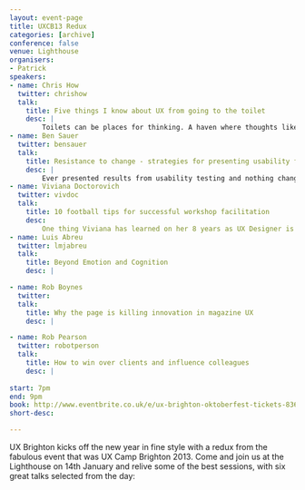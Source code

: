 ```yaml
---
layout: event-page
title: UXCB13 Redux
categories: [archive]
conference: false
venue: Lighthouse
organisers: 
- Patrick
speakers: 
- name: Chris How
  twitter: chrishow
  talk:
    title: Five things I know about UX from going to the toilet
    desc: |
        Toilets can be places for thinking. A haven where thoughts like 'what shall I talk about at UX Camp Brighton?' come to be considered. In my talk I'll be sharing photos of toilets I've collected over many years to illustrate among other things: Semiotics, designing for the user's abilities, triggering behavioural change and the sheer good, bad and bizarre of toilet interface design.
- name: Ben Sauer
  twitter: bensauer
  talk:
    title: Resistance to change - strategies for presenting usability findings
    desc: |
        Ever presented results from usability testing and nothing changed? I'll present some strategies I've used in the past to successfully win friends and influence people.
- name: Viviana Doctorovich
  twitter: vivdoc
  talk:
    title: 10 football tips for successful workshop facilitation
    desc:
        One thing Viviana has learned on her 8 years as UX Designer is that close collaboration with colleagues, clients and users is paramount to the success of any digital project. In her quest to promote collaboration, she runs regular workshops of all shapes and sizes and considers them a core part of her design process. In her talk, Viviana will share some of the tips and tools she's picked up through her many years as a facilitator and a few stories from the trenches. And why football tips? Just because she's Argentinian and can't miss an opportunity to talk about Messi.
- name: Luis Abreu
  twitter: lmjabreu
  talk:
    title: Beyond Emotion and Cognition
    desc: |

- name: Rob Boynes
  twitter: 
  talk:
    title: Why the page is killing innovation in magazine UX
    desc: |

- name: Rob Pearson
  twitter: robotperson
  talk:
    title: How to win over clients and influence colleagues
    desc: |
           
start: 7pm
end: 9pm
book: http://www.eventbrite.co.uk/e/ux-brighton-oktoberfest-tickets-8368996895
short-desc: 

---
```

UX Brighton kicks off the new year in fine style with a redux from the fabulous event that was UX Camp Brighton 2013. Come and join us at the Lighthouse on 14th January and relive some of the best sessions, with six great talks selected from the day:




